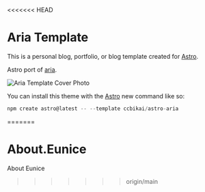<<<<<<< HEAD
# Aria Template

This is a personal blog, portfolio, or blog template created for [Astro](https://astro.build).

Astro port of [aria](https://github.com/static-templates/aria).

![Aria Template Cover Photo](https://github.com/ccbikai/astro-aria/blob/main/public/assets/images/cover.png?raw=true)

You can install this theme with the [Astro](https://astro.build) new command like so:

```js
npm create astro@latest -- --template ccbikai/astro-aria
```
=======
# About.Eunice
About Eunice 
>>>>>>> origin/main
